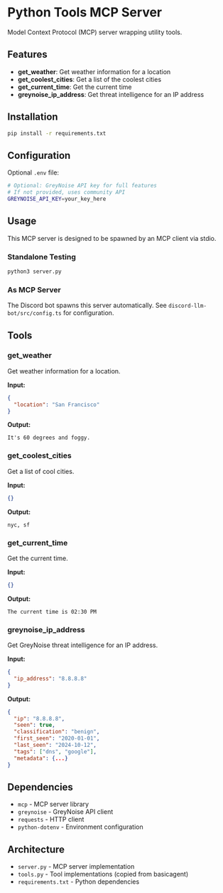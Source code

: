 # Python Tools MCP Server

Model Context Protocol (MCP) server wrapping utility tools.

## Features

- **get_weather**: Get weather information for a location
- **get_coolest_cities**: Get a list of the coolest cities
- **get_current_time**: Get the current time
- **greynoise_ip_address**: Get threat intelligence for an IP address

## Installation

```bash
pip install -r requirements.txt
```

## Configuration

Optional `.env` file:

```bash
# Optional: GreyNoise API key for full features
# If not provided, uses community API
GREYNOISE_API_KEY=your_key_here
```

## Usage

This MCP server is designed to be spawned by an MCP client via stdio.

### Standalone Testing

```bash
python3 server.py
```

### As MCP Server

The Discord bot spawns this server automatically. See `discord-llm-bot/src/config.ts` for configuration.

## Tools

### get_weather

Get weather information for a location.

**Input:**
```json
{
  "location": "San Francisco"
}
```

**Output:**
```
It's 60 degrees and foggy.
```

### get_coolest_cities

Get a list of cool cities.

**Input:**
```json
{}
```

**Output:**
```
nyc, sf
```

### get_current_time

Get the current time.

**Input:**
```json
{}
```

**Output:**
```
The current time is 02:30 PM
```

### greynoise_ip_address

Get GreyNoise threat intelligence for an IP address.

**Input:**
```json
{
  "ip_address": "8.8.8.8"
}
```

**Output:**
```json
{
  "ip": "8.8.8.8",
  "seen": true,
  "classification": "benign",
  "first_seen": "2020-01-01",
  "last_seen": "2024-10-12",
  "tags": ["dns", "google"],
  "metadata": {...}
}
```

## Dependencies

- `mcp` - MCP server library
- `greynoise` - GreyNoise API client
- `requests` - HTTP client
- `python-dotenv` - Environment configuration

## Architecture

- `server.py` - MCP server implementation
- `tools.py` - Tool implementations (copied from basicagent)
- `requirements.txt` - Python dependencies


